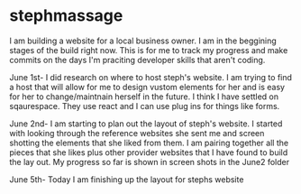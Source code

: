 # stephmassage

I am building a website for a local business owner. I am in the beggining stages of the build right now. This is for me to track my progress and make commits on the days I'm praciting developer skills that aren't coding.

June 1st-
I did research on where to host steph's website. I am trying to find a host that will allow for me to design vustom elements for her and is easy for her to change/maintnain herself in the future. I think I have settled on sqaurespace. They use react and I can use plug ins for things like forms.

June 2nd-
I am starting to plan out the layout of steph's website. I started with looking through the reference websites she sent me and screen shotting the elements that she liked from them. I am pairing together all the pieces that she likes plus other provider websites that I have found to build the lay out. My progress so far is shown in screen shots in the June2 folder

June 5th-
Today I am finishing up the layout for stephs website
